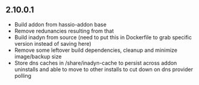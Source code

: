 ## 2.10.0.1
- Build addon from hassio-addon base
- Remove redunancies resulting from that
- Build inadyn from source (need to put this in Dockerfile to grab specific version instead of saving here)
- Remove some leftover build dependencies, cleanup and minimize image/backup size
- Store dns caches in /share/inadyn-cache to persist across addon uninstalls and able to move to other installs to cut down on dns provider polling
